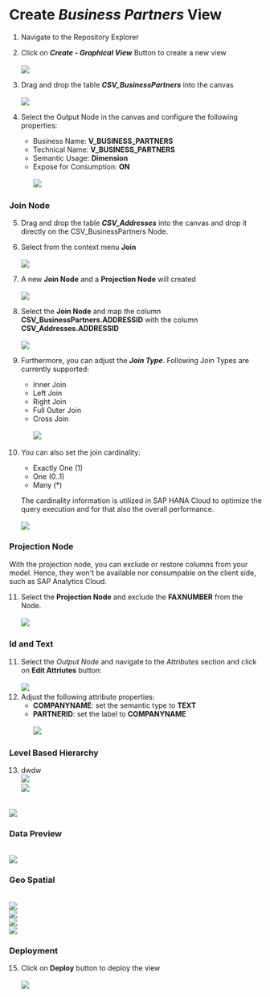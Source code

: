 
# Create <i>Business Partners</i> View

1. Navigate to the Repository Explorer
2. Click on <b><i>Create - Graphical View</i></b> Button to create a new view
  <br><br>![](/exercises/ex2/images/create_in_repository_explorer.png)

3. Drag and drop the table <b><i>CSV_BusinessPartners</i></b> into the canvas
  <br><br>![](/exercises/ex3/images/create_business_partner_dimension_01.png)
  
4. Select the Output Node in the canvas and configure the following properties:
    - Business Name: <b>V_BUSINESS_PARTNERS</b>
    - Technical Name: <b>V_BUSINESS_PARTNERS</b>
    - Semantic Usage: <b>Dimension</b>
    - Expose for Consumption: <b>ON</b>
  <br><br>![](/exercises/ex3/images/create_business_partner_dimension_02.png)

### Join Node
5. Drag and drop the table <b><i>CSV_Addresses</i></b> into the canvas and drop it directly on the CSV_BusinessPartners Node.
6. Select from the context menu <b>Join</b>
  <br><br>![](/exercises/ex3/images/create_business_partner_dimension_03.png)

7. A new <b>Join Node</b> and a <b>Projection Node</b> will created
  <br><br>![](/exercises/ex3/images/create_business_partner_dimension_04.png)

8. Select the <b>Join Node</b> and map the column <b>CSV_BusinessPartners.ADDRESSID</b> with the column <b>CSV_Addresses.ADDRESSID</b>
  <br><br>![](/exercises/ex3/images/create_business_partner_dimension_16.png)

9. Furthermore, you can adjust the **<i>Join Type</i>**. Following Join Types are currently supported:
    - Inner Join
    - Left Join
    - Right Join
    - Full Outer Join 
    - Cross Join
      <br><br>![](/exercises/ex3/images/create_business_partner_dimension_18.png)

10. You can also set the join cardinality:
    - Exactly One (1)
    - One (0..1)
    - Many (*)
  
    The cardinality information is utilized in SAP HANA Cloud to optimize the query execution and for that also the overall performance.
    <br><br>![](/exercises/ex3/images/create_business_partner_dimension_17.png)

### Projection Node
With the projection node, you can exclude or restore columns from your model. Hence, they won't be available nor consumpable on the client side, such as SAP Analytics Cloud. 

11. Select the **Projection Node** and exclude the **FAXNUMBER** from the Node. 
 <br><br>![](/exercises/ex3/images/create_business_partner_dimension_19.png)

  
### Id and Text
11. Select the <i>Output Node</i> and navigate to the <i>Attributes</i> section and click on <b>Edit Attriutes</b> button:
  <br><br>![](/exercises/ex3/images/create_business_partner_dimension_05.png)
12. Adjust the following attribute properties:
    - <b>COMPANYNAME</b>: set the semantic type to <b>TEXT</b>
    - <b>PARTNERID</b>: set the label to <b>COMPANYNAME</b>
  <br><br>![](/exercises/ex3/images/create_business_partner_dimension_06.png)

### Level Based Hierarchy
13. dwdw
  <br>![](/exercises/ex3/images/create_business_partner_dimension_07.png)
  <br>![](/exercises/ex3/images/create_business_partner_dimension_08.png)
  

  <br>![](/exercises/ex3/images/create_business_partner_dimension_09.png)
### Data Preview
  <br>![](/exercises/ex3/images/create_business_partner_dimension_10.png)
  
### Geo Spatial
  <br>![](/exercises/ex3/images/create_business_partner_dimension_11.png)
  <br>![](/exercises/ex3/images/create_business_partner_dimension_12.png)
  <br>![](/exercises/ex3/images/create_business_partner_dimension_13.png)
  <br>![](/exercises/ex3/images/create_business_partner_dimension_14.png)
### Deployment
15. Click on <b>Deploy</b> button to deploy the view
  <br><br>![](/exercises/ex3/images/create_business_partner_dimension_15.png)
